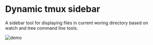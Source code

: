 # Dynamic tmux sidebar

A sidebar tool for displaying files in current woring directory based on watch and tree command line tools. 

![demo](/Users/lcraaaa/Documents/Projects/active_track_pane/demo.gif)

